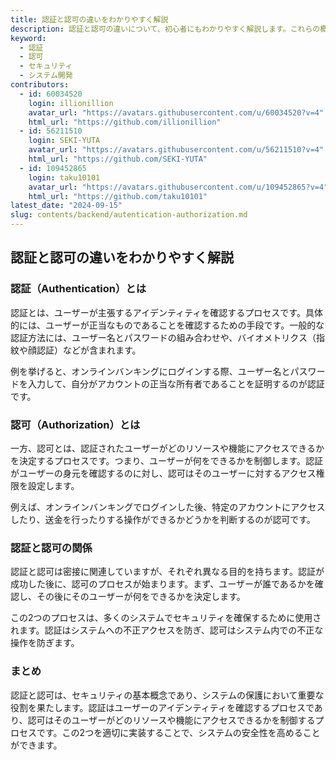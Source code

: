 ```yaml
---
title: 認証と認可の違いをわかりやすく解説
description: 認証と認可の違いについて、初心者にもわかりやすく解説します。これらの概念はセキュリティの基本であり、システム開発において重要な役割を果たします。
keyword:
  - 認証
  - 認可
  - セキュリティ
  - システム開発
contributors:
  - id: 60034520
    login: illionillion
    avatar_url: "https://avatars.githubusercontent.com/u/60034520?v=4"
    html_url: "https://github.com/illionillion"
  - id: 56211510
    login: SEKI-YUTA
    avatar_url: "https://avatars.githubusercontent.com/u/56211510?v=4"
    html_url: "https://github.com/SEKI-YUTA"
  - id: 109452865
    login: taku10101
    avatar_url: "https://avatars.githubusercontent.com/u/109452865?v=4"
    html_url: "https://github.com/taku10101"
latest_date: "2024-09-15"
slug: contents/backend/autentication-authorization.md
---
```


## 認証と認可の違いをわかりやすく解説

### 認証（Authentication）とは

認証とは、ユーザーが主張するアイデンティティを確認するプロセスです。具体的には、ユーザーが正当なものであることを確認するための手段です。一般的な認証方法には、ユーザー名とパスワードの組み合わせや、バイオメトリクス（指紋や顔認証）などが含まれます。

例を挙げると、オンラインバンキングにログインする際、ユーザー名とパスワードを入力して、自分がアカウントの正当な所有者であることを証明するのが認証です。

### 認可（Authorization）とは

一方、認可とは、認証されたユーザーがどのリソースや機能にアクセスできるかを決定するプロセスです。つまり、ユーザーが何をできるかを制御します。認証がユーザーの身元を確認するのに対し、認可はそのユーザーに対するアクセス権限を設定します。

例えば、オンラインバンキングでログインした後、特定のアカウントにアクセスしたり、送金を行ったりする操作ができるかどうかを判断するのが認可です。

### 認証と認可の関係

認証と認可は密接に関連していますが、それぞれ異なる目的を持ちます。認証が成功した後に、認可のプロセスが始まります。まず、ユーザーが誰であるかを確認し、その後にそのユーザーが何をできるかを決定します。

この2つのプロセスは、多くのシステムでセキュリティを確保するために使用されます。認証はシステムへの不正アクセスを防ぎ、認可はシステム内での不正な操作を防ぎます。

### まとめ

認証と認可は、セキュリティの基本概念であり、システムの保護において重要な役割を果たします。認証はユーザーのアイデンティティを確認するプロセスであり、認可はそのユーザーがどのリソースや機能にアクセスできるかを制御するプロセスです。この2つを適切に実装することで、システムの安全性を高めることができます。
